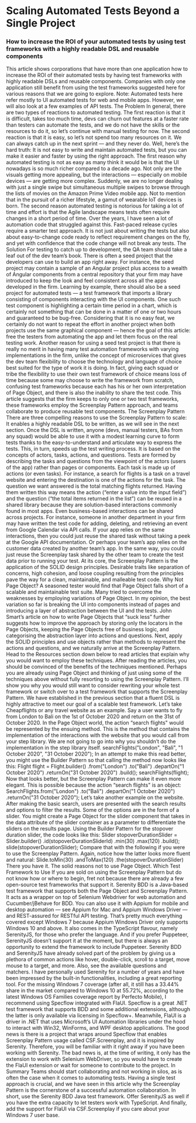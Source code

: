 # Scaling Automated Tests Beyond a Single Project

### How to increase the ROI of your automated tests by using test frameworks with a highly readable DSL and reusable components

This article shows corporations that have more than one application how to increase the ROI of their automated tests by having test frameworks with highly readable DSLs and reusable components. Companies with only one application still benefit from using the test frameworks suggested here for various reasons that we are going to explore.
Note: Automated tests here refer mostly to UI automated tests for web and mobile apps. However, we will also look at a few examples of API tests.
The Problem
In general, there are two types of reactions to automated testing. The first reaction is that it is difficult, takes too much time, devs can churn out features at a faster rate than testers can automate the tests, and we do not have the skills or the resources to do it, so let’s continue with manual testing for now. The second reaction is that it is easy, so let’s not spend too many resources on it. We can always catch up in the next sprint — and they never do.
Well, here’s the hard truth: It is not easy to write and maintain automated tests, but you can make it easier and faster by using the right approach.
The first reason why automated testing is not as easy as many think it would be is that the UI nowadays is so much richer compared to a decade ago. Not only are the visuals getting more appealing, but the interactions — especially on mobile devices — are getting more complex. Suddenly, we are no longer dealing with just a single swipe but simultaneous multiple swipes to browse through the lists of movies on the Amazon Prime Video mobile app. Not to mention that in the pursuit of a richer lifestyle, a gamut of wearable IoT devices is born.
The second reason automated testing is notorious for taking a lot of time and effort is that the Agile landscape means tests often require changes in a short period of time. Over the years, I have seen a lot of automation code that struggled against this. Fast-paced release cycles require a smarter test approach. It is not just about writing the tests but also about easy-to-change code ready to reflect requirement changes on the fly, and yet with confidence that the code change will not break any tests.
The Solution
For testing to catch up to development, the QA team should take a leaf out of the dev team’s book. There is often a seed project that the developers can use to build an app right away. For instance, the seed project may contain a sample of an Angular project plus access to a wealth of Angular components from a central repository that your firm may have introduced to keep the look and feel consistent across all the apps developed in the firm. Learning by example, there should also be a seed project for automated tests — a test framework that imports a library consisting of components interacting with the UI components.
One such test component is highlighting a certain time period in a chart, which is certainly not something that can be done in a matter of one or two hours and guaranteed to be bug-free. Considering that it is no easy feat, we certainly do not want to repeat the effort in another project when both projects use the same graphical component — hence the goal of this article: free the testers from automating the app and let them focus on the real testing work.
Another reason for using a seed test project is that there is really no merit in having many test automation frameworks with varying implementations in the firm, unlike the concept of microservices that gives the dev team flexibility to choose the technology and language of choice best suited for the type of work it is doing. In fact, giving each squad or tribe the flexibility to use their own test framework of choice means loss of time because some may choose to write the framework from scratch, confusing test frameworks because each has his or her own interpretation of Page Object, and there is also the inability to share the test code.
This article suggests that the firm keeps to only one or two test frameworks, these frameworks employ the Screenplay Pattern approach, and teams collaborate to produce reusable test components.
The Screenplay Pattern
There are three compelling reasons to use the Screenplay Pattern to scale:
It enables a highly readable DSL to be written, as we will see in the next section. Once the DSL is written, anyone (devs, manual testers, BAs from any squad) would be able to use it with a modest learning curve to form tests thanks to the easy-to-understand and articulate way to express the tests. This, in turn, speeds up the test writing process.
It is based on the concepts of actors, tasks, actions, and questions. Tests are formed by describing the tasks and questions from the viewpoint of the actors (users of the app) rather than pages or components. Each task is made up of actions (or even tasks). For instance, a search for flights is a task on a travel website and entering the destination is one of the actions for the task. The question we want answered is the total matching flights returned. Having them written this way means the action (“enter a value into the input field”) and the question (“the total items returned in the list”) can be reused in a shared library because they are solution-based interactions commonly found in most apps. Even business-based interactions can be shared across projects. For instance, someone in another department in your firm may have written the test code for adding, deleting, and retrieving an event from Google Calendar via API calls. If your app relies on the same interactions, then you could just reuse the shared task without taking a peek at the Google API documentation. Or perhaps your team’s app relies on the customer data created by another team’s app. In the same way, you could just reuse the Screenplay task shared by the other team to create the test data prior to running your test.
At its core, the Screenplay Pattern is the application of the SOLID design principles. Desirable traits like separation of concerns, high cohesion, and loose coupling resulting from the principles pave the way for a clean, maintainable, and malleable test code.
Why Not Page Object?
A seasoned tester would find that Page Object falls short of a scalable and maintainable test suite. Many tried to overcome the weaknesses by employing variations of Page Object. In my opinion, the best variation so far is breaking the UI into components instead of pages and introducing a layer of abstraction between the UI and the tests. John Smart’s article on how to write Page Objects that “suck less” further suggests how to improve the approach by storing only the locators in the Page Objects, keeping the Page Objects free of business logic, and categorising the abstraction layer into actions and questions. Next, apply the SOLID principles and use objects rather than methods to represent the actions and questions, and we naturally arrive at the Screenplay Pattern.
Head to the Resources section down below to read articles that explain why you would want to employ these techniques. After reading the articles, you should be convinced of the benefits of the techniques mentioned.
Perhaps you are already using Page Object and thinking of just using some of the techniques above without fully resorting to using the Screenplay Pattern. I’ll show you why you would still want to consider rewriting your whole test framework or switch over to a test framework that supports the Screenplay Pattern.
We have established in the previous section that a fluent DSL is highly attractive to meet our goal of a scalable test framework. Let’s take Cheapflights or any travel website as an example. Say a user wants to fly from London to Bali on the 1st of October 2020 and return on the 31st of October 2020. In the Page Object world, the action “search flights" would be represented by the ensuing method. This is the method that contains the implementation of the interactions with the website that you would call from your step library. We are not going to go into why you shouldn’t do the implementation in the step library itself.
searchFlights("London", "Bali", "1 October 2020", "31 October 2020");
In an attempt to make this read better, you might use the Builder Pattern so that calling the method now looks like this:
Flight flight = Flight.builder()
                      .from("London")
                      .to("Bali")
                      .departOn("1 October 2020")
                      .returnOn("31 October 2020")
                      .build();
searchFlights(flight);
Now that looks better, but the Screenplay Pattern can make it even more elegant. This is possible because the action “search flights" is an object:
SearchFlights.from("London")
             .to("Bali")
             .departOn("1 October 2020")
             .returnOn("31 October 2020");
Let’s take another example on the website. After making the basic search, users are presented with the search results and options to filter the results. Some of the options are in the form of a slider. You might create a Page Object for the slider component that takes in the data attribute of the slider container as a parameter to differentiate the sliders on the results page. Using the Builder Pattern for the stopover duration slider, the code looks like this:
Slider stopoverDurationSlider = Slider.builder()
                      .id(stopoverDurationSliderId)
                      .min(30)
                      .max(120)
                      .build();
slide(stopoverDurationSlider);
Compare that with the following if you were to use the Screenplay Pattern. Again, notice how the latter looks more fluent and natural:
Slide.toMin(30)
     .andToMax(120)
     .the(stopoverDurationSlider)
There you have it. The solid reasons not to use Page Object.
Which Test Framework to Use
If you are sold on using the Screenplay Pattern but do not know how or where to begin, fret not because there are already a few open-source test frameworks that support it.
Serenity BDD is a Java-based test framework that supports both the Page Object and Screenplay Pattern. It acts as a wrapper on top of Selenium Webdriver for web automation and Cucumber/jBehave for BDD. You can also use it with Appium for mobile and desktop automation — see Appium for Mac and Appium Windows Driver — and REST-assured for RESTful API testing. That’s pretty much everything covered except Windows 7 because Appium Windows Driver only supports Windows 10 and above.
It also comes in the TypeScript flavour, namely SerenityJS, for those who prefer the language. And if you prefer Puppeteer, SerenityJS doesn’t support it at the moment, but there is always an opportunity to extend the framework to include Puppeteer.
Serenity BDD and SerenityJS have already solved part of the problem by giving us a plethora of common actions like hover, double-click, scroll to a target, move mouse to a target, and more. Also, see the available questions and matchers. I have personally used Serenity for a number of years and have been impressed by the built-in functionalities, including a great reporting tool.
For the missing Windows 7 coverage (after all, it still has a 33.44% share in the market compared to Windows 10 at 55.72%, according to the latest Windows OS Families coverage report by Perfecto Mobile), I recommend using Specflow integrated with FlaUI. Specflow is a great .NET test framework that supports BDD and some additional extensions, although the latter is only available via licensing in Specflow+. Meanwhile, FlaUI is a driver in .NET that uses Microsoft’s UI Automation libraries under the hood to interact with Win32, WinForms, and WPF desktop applications. The good news is there is a project that wraps around Specflow that enables Screenplay Pattern usage called CSF.Screenplay, and it is inspired by Serenity. Therefore, you will be familiar with it right away if you have been working with Serenity. The bad news is, at the time of writing, it only has the extension to work with Selenium WebDriver, so you would have to create the FlaUI extension or wait for someone to contribute to the project.
In Summary
Teams should start collaborating and not working in silos, as is often the case when it comes to automating tests. Having a single test approach is crucial, and we have seen in this article why the Screenplay Pattern is the cornerstone of a successful automation collaboration.
In short, use the Serenity BDD Java test framework. Offer SerenityJS as well if you have the extra capacity to let testers work with TypeScript. And finally, add the support for FlaUI via CSF.Screenplay if you care about your Windows 7 user base.
